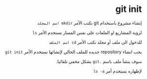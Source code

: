 <div dir="rtl">

# git init

إنشاء مشروع باستخدام git نكتب الأمر 
  `mkdir اسم المجلد` 

لرؤية المشاريع او الملفات على نفس المسار نستخدم الأمر 
`ls` 

للدخول الى ملف أو مجلد نكتب الأمر `cd اسم الملف` 

يجب انشاء repository جديده للملف الحالي لإنشائها نستخدم الأمر `git init`

سوف ينشأ ملف باسم `.git` بشكل مخفي تلقائيا.

لإظهاره نستخدم أمر `ls -a`

<div>